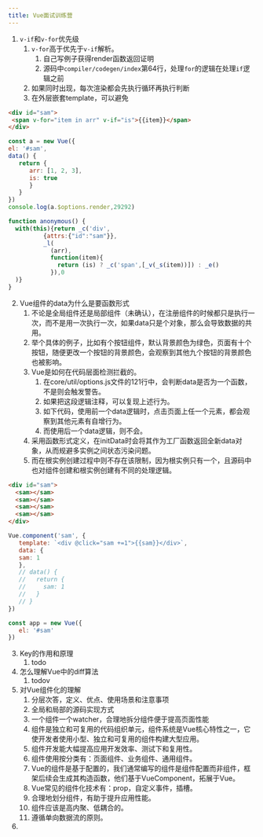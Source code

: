 ```yaml
---
title: Vue面试训练营
---
```

1. `v-if`和`v-for`优先级
   1. `v-for`高于优先于`v-if`解析。
      1. 自己写例子获得render函数返回证明
      2. 源码中`compiler/codegen/index`第64行，处理`for`的逻辑在处理`if`逻辑之前
   2. 如果同时出现，每次渲染都会先执行循环再执行判断
   3. 在外层嵌套template，可以避免

```html
<div id="sam">
 <span v-for="item in arr" v-if="is">{{item}}</span>
</div>
```
```javascript
const a = new Vue({
el: '#sam',
data() {
   return {
      arr: [1, 2, 3],
      is: true
      }
   }
})
console.log(a.$options.render,29292)

function anonymous() {
  with(this){return _c('div',
          {attrs:{"id":"sam"}},
          _l(
            (arr),
            function(item){
              return (is) ? _c('span',[_v(_s(item))]) : _e()
            }),0
  )}
}
```

2. Vue组件的data为什么是要函数形式
   1. 不论是全局组件还是局部组件（未确认），在注册组件的时候都只是执行一次，而不是用一次执行一次，如果data只是个对象，那么会导致数据的共用。
   2. 举个具体的例子，比如有个按钮组件，默认背景颜色为绿色，页面有十个按钮，随便更改一个按钮的背景颜色，会观察到其他九个按钮的背景颜色也被影响。
   3. Vue是如何在代码层面检测拦截的。
      1. 在core/util/options.js文件的121行中，会判断data是否为一个函数，不是则会触发警告。
      2. 如果把这段逻辑注释，可以复现上述行为。
      3. 如下代码，使用前一个data逻辑时，点击页面上任一个元素，都会观察到其他元素有自增行为。
      4. 而使用后一个data逻辑，则不会。
   4. 采用函数形式定义，在initData时会将其作为工厂函数返回全新data对象，从而规避多实例之间状态污染问题。
   5. 而在根实例创建过程中则不存在该限制，因为根实例只有一个，且源码中也对组件创建和根实例创建有不同的处理逻辑。

```html
<div id="sam">
  <sam></sam>
  <sam></sam>
  <sam></sam>
  <sam></sam>
</div>
```
````javascript
Vue.component('sam', {
   template: `<div @click="sam +=1">{{sam}}</div>`,
   data: {
   sam: 1
   },
   // data() {
   //   return {
   //     sam: 1
   //   }
   // }
})

const app = new Vue({
   el: '#sam'
})
````

3. Key的作用和原理
   1. todo
4. 怎么理解Vue中的diff算法
   1. todov 
5. 对Vue组件化的理解
   1. 分层次答，定义、优点、使用场景和注意事项
   2. 全局和局部的源码实现方式
   3. 一个组件一个watcher，合理地拆分组件便于提高页面性能
   4. 组件是独立和可复用的代码组织单元，组件系统是Vue核心特性之一，它使开发者使用小型、独立和可复用的组件构建大型应用。
   5. 组件开发能大幅提高应用开发效率、测试下和复用性。
   6. 组件使用按分类有：页面组件、业务组件、通用组件。
   7. Vue的组件是基于配置的，我们通常编写的组件是组件配置而非组件，框架后续会生成其构造函数，他们基于VueComponent，拓展于Vue。
   8. Vue常见的组件化技术有：prop，自定义事件，插槽。
   9. 合理地划分组件，有助于提升应用性能。
   10. 组件应该是高内聚、低耦合的。
   11. 遵循单向数据流的原则。
6. 
